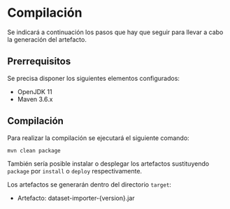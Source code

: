 # Compilación

Se indicará a continuación los pasos que hay que seguir para llevar a cabo la generación del artefacto.

## Prerrequisitos

Se precisa disponer los siguientes elementos configurados:

* OpenJDK 11
* Maven 3.6.x

## Compilación

Para realizar la compilación se ejecutará el siguiente comando:

```bash
mvn clean package
```

También sería posible instalar o desplegar los artefactos sustituyendo `package` por `install` o `deploy` respectivamente.

Los artefactos se generarán dentro del directorio `target`:

* Artefacto: dataset-importer-{version}.jar
